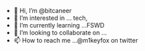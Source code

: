 - 👋 Hi, I’m @bitcaneer
- 👀 I’m interested in ... tech, 
- 🌱 I’m currently learning ...FSWD
- 💞️ I’m looking to collaborate on ...
- 📫 How to reach me ...@m1keyfox on twitter

<!---
bitcaneer/bitcaneer is a ✨ special ✨ repository because its `README.md` (this file) appears on your GitHub profile.
You can click the Preview link to take a look at your changes.
--->
